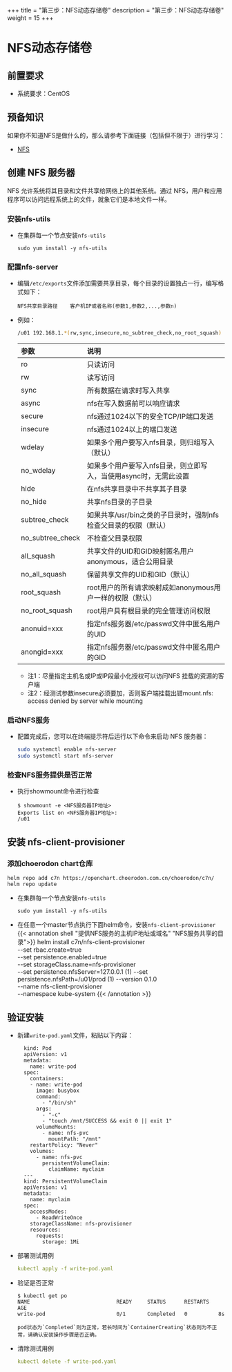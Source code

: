 +++
title = "第三步：NFS动态存储卷"
description = "第三步：NFS动态存储卷"
weight = 15
+++

# NFS动态存储卷

## 前置要求

- 系统要求：CentOS

## 预备知识

如果你不知道NFS是做什么的，那么请参考下面链接（包括但不限于）进行学习：

- [NFS](https://baike.baidu.com/item/NFS/812203)

## 创建 NFS 服务器

NFS 允许系统将其目录和文件共享给网络上的其他系统。通过 NFS，用户和应用程序可以访问远程系统上的文件，就象它们是本地文件一样。

### 安装nfs-utils

- 在集群每一个节点安装`nfs-utils`

    ```
    sudo yum install -y nfs-utils
    ```

### 配置nfs-server
- 编辑`/etc/exports`文件添加需要共享目录，每个目录的设置独占一行，编写格式如下：

    `NFS共享目录路径    客户机IP或者名称(参数1,参数2,...,参数n)`

- 例如：

    ``` bash
    /u01 192.168.1.*(rw,sync,insecure,no_subtree_check,no_root_squash)
    ```

    | 参数 | 说明 |
    | :--- | :--- |
    | ro | 只读访问 |
    | rw | 读写访问 |
    | sync | 所有数据在请求时写入共享 |
    | async | nfs在写入数据前可以响应请求 |
    | secure | nfs通过1024以下的安全TCP/IP端口发送 |
    | insecure | nfs通过1024以上的端口发送 |
    | wdelay | 如果多个用户要写入nfs目录，则归组写入（默认） |
    | no_wdelay | 如果多个用户要写入nfs目录，则立即写入，当使用async时，无需此设置 |
    | hide | 在nfs共享目录中不共享其子目录 |
    | no_hide | 共享nfs目录的子目录 |
    | subtree_check | 如果共享/usr/bin之类的子目录时，强制nfs检查父目录的权限（默认） |
    | no_subtree_check | 不检查父目录权限 |
    | all_squash | 共享文件的UID和GID映射匿名用户anonymous，适合公用目录 |
    | no_all_squash | 保留共享文件的UID和GID（默认） |
    | root_squash | root用户的所有请求映射成如anonymous用户一样的权限（默认） |
    | no_root_squash | root用户具有根目录的完全管理访问权限 |
    | anonuid=xxx | 指定nfs服务器/etc/passwd文件中匿名用户的UID |
    | anongid=xxx | 指定nfs服务器/etc/passwd文件中匿名用户的GID |

    + 注1：尽量指定主机名或IP或IP段最小化授权可以访问NFS 挂载的资源的客户端
    + 注2：经测试参数insecure必须要加，否则客户端挂载出错mount.nfs: access denied by server while mounting

### 启动NFS服务

- 配置完成后，您可以在终端提示符后运行以下命令来启动 NFS 服务器：

    ``` bash
    sudo systemctl enable nfs-server
    sudo systemctl start nfs-server
    ```

### 检查NFS服务提供是否正常

- 执行showmount命令进行检查

    ```console
    $ showmount -e <NFS服务器IP地址>
    Exports list on <NFS服务器IP地址>:
    /u01
    ```

## 安装 nfs-client-provisioner

### 添加choerodon chart仓库

```
helm repo add c7n https://openchart.choerodon.com.cn/choerodon/c7n/
helm repo update
```

- 在集群每一个节点安装`nfs-utils`

    ```
    sudo yum install -y nfs-utils
    ```

- 在任意一个master节点执行下面helm命令，安装`nfs-client-provisioner`
{{< annotation shell "提供NFS服务的主机IP地址或域名" "NFS服务共享的目录">}}
helm install c7n/nfs-client-provisioner \
    --set rbac.create=true \
    --set persistence.enabled=true \
    --set storageClass.name=nfs-provisioner \
    --set persistence.nfsServer=127.0.0.1 \(1)
    --set persistence.nfsPath=/u01/prod \(1)
    --version 0.1.0 \
    --name nfs-client-provisioner \
    --namespace kube-system
{{< /annotation >}}

## 验证安装

- 新建`write-pod.yaml`文件，粘贴以下内容：

        kind: Pod
        apiVersion: v1
        metadata:
          name: write-pod
        spec:
          containers:
          - name: write-pod
            image: busybox
            command:
              - "/bin/sh"
            args:
              - "-c"
              - "touch /mnt/SUCCESS && exit 0 || exit 1"
            volumeMounts:
              - name: nfs-pvc
                mountPath: "/mnt"
          restartPolicy: "Never"
          volumes:
            - name: nfs-pvc
              persistentVolumeClaim:
                claimName: myclaim
        ---
        kind: PersistentVolumeClaim
        apiVersion: v1
        metadata:
          name: myclaim
        spec:
          accessModes:
            - ReadWriteOnce
          storageClassName: nfs-provisioner
          resources:
            requests:
              storage: 1Mi

- 部署测试用例

    ```yaml
    kubectl apply -f write-pod.yaml
    ```

- 验证是否正常

    ```console
    $ kubectl get po
    NAME                            READY     STATUS      RESTARTS   AGE
    write-pod                       0/1       Completed   0          8s
    ```

      pod状态为`Completed`则为正常，若长时间为`ContainerCreating`状态则为不正常，请确认安装操作步骤是否正确。

- 清除测试用例

    ```yaml
    kubectl delete -f write-pod.yaml
    ```